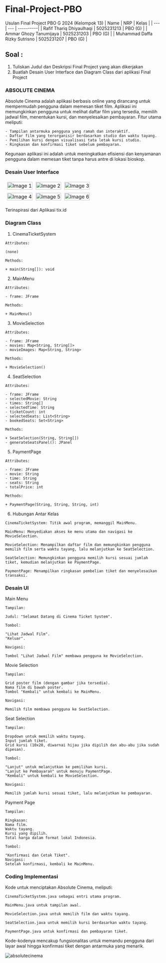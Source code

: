 # Final-Project-PBO

Usulan Final Project PBO G 2024 (Kelompok 13)
| Name | NRP | Kelas |
| --- | --- | ----------|
| Rafif Thariq Dhiyaulhaqi | 5025231213 | PBO (G) |
| Ammar Ghozy Tanumijaya | 5025231203 | PBO (G) |
| Muhammad Daffa Rizky Sutrisno | 5025231207 | PBO (G) |

## Soal :
1. Tuliskan Judul dan Deskripsi Final Project yang akan dikerjakan
2. Buatlah Desain User Interface dan Diagram Class dari aplikasi Final Project

### ABSOLUTE CINEMA

Absolute Cinema adalah aplikasi berbasis online yang dirancang untuk mempermudah pengguna dalam memesan tiket film. Aplikasi ini memungkinkan pengguna untuk melihat daftar film yang tersedia, memilih jadwal film, menentukan kursi, dan menyelesaikan pembayaran. Fitur utama meliputi:

```
- Tampilan antarmuka pengguna yang ramah dan interaktif.
- Daftar film yang terorganisir berdasarkan studio dan waktu tayang.
- Pemilihan kursi dengan visualisasi tata letak kursi studio.
- Ringkasan dan konfirmasi tiket sebelum pembayaran.
```

Kegunaan aplikasi ini adalah untuk meningkatkan efisiensi dan kenyamanan pengguna dalam memesan tiket tanpa harus antre di lokasi bioskop.

### Desain User Interface

<table style="border-collapse: collapse; width: 100%; max-width: 800px; table-layout: fixed;">
    <tr>
        <td style="border: 1px solid transparent; padding: 5px; text-align: center;">
            <img src="https://github.com/user-attachments/assets/5bc2560d-3259-4cad-a524-ac475f81ff54" alt="Image 1" style="width: 100%; height: auto;">
        </td>
        <td style="border: 1px solid transparent; padding: 5px; text-align: center;">
            <img src="https://github.com/user-attachments/assets/73c4c80a-725a-4b09-a9ec-ce0b84b3fa25" alt="Image 2" style="width: 100%; height: auto;">
        </td>
        <td style="border: 1px solid transparent; padding: 5px; text-align: center;">
            <img src="https://github.com/user-attachments/assets/73ba445b-1e1d-4e24-b355-a26da6cdd5b1" alt="Image 3" style="width: 100%; height: auto;">
        </td>
    </tr>
    <tr>
        <td style="border: 1px solid transparent; padding: 5px; text-align: center;">
            <img src="https://github.com/user-attachments/assets/9e91ab0b-8ca8-49b9-9a8f-eb55782dead4" alt="Image 4" style="width: 100%; height: auto;">
        </td>
        <td style="border: 1px solid transparent; padding: 5px; text-align: center;">
            <img src="https://github.com/user-attachments/assets/ab5d4dee-ef86-4b2d-86f7-d61de2939fc2" alt="Image 5" style="width: 100%; height: auto;">
        </td>
        <td style="border: 1px solid transparent; padding: 5px; text-align: center;">
            <img src="https://github.com/user-attachments/assets/7fbba838-f013-49ba-b132-db211eb3459c" alt="Image 6" style="width: 100%; height: auto;">
        </td>
    </tr>
</table>

Terinspirasi dari Aplikasi tix.id

### Diagram Class

1. CinemaTicketSystem

```
Attributes:

(none)

Methods:

+ main(String[]): void
```

2. MainMenu

```
Attributes:

- frame: JFrame

Methods:

+ MainMenu()
```

3. MovieSelection

```
Attributes:

- frame: JFrame
- movies: Map<String, String[]>
- movieImages: Map<String, String>

Methods:

+ MovieSelection()
```

4. SeatSelection

```
Attributes:

- frame: JFrame
- selectedMovie: String
- times: String[]
- selectedTime: String
- ticketCount: int
- selectedSeats: List<String>
- bookedSeats: Set<String>

Methods:

+ SeatSelection(String, String[])
- generateSeatsPanel(): JPanel
```

5. PaymentPage

```
Attributes:

- frame: JFrame
- movie: String
- time: String
- seats: String
- totalPrice: int

Methods:

+ PaymentPage(String, String, String, int)
```

6. Hubungan Antar Kelas

```
CinemaTicketSystem: Titik awal program, memanggil MainMenu.

MainMenu: Menyediakan akses ke menu utama dan navigasi ke MovieSelection.

MovieSelection: Menampilkan daftar film dan memungkinkan pengguna memilih film serta waktu tayang, lalu melanjutkan ke SeatSelection.

SeatSelection: Memungkinkan pengguna memilih kursi sesuai jumlah tiket, kemudian melanjutkan ke PaymentPage.

PaymentPage: Menampilkan ringkasan pembelian tiket dan menyelesaikan transaksi.
```

### Desain UI

Main Menu
```
Tampilan:

Judul: "Selamat Datang di Cinema Ticket System".

Tombol:

"Lihat Jadwal Film".
"Keluar".

Navigasi:

Tombol "Lihat Jadwal Film" membawa pengguna ke MovieSelection.
```

Movie Selection
```
Tampilan:

Grid poster film (dengan gambar jika tersedia).
Nama film di bawah poster.
Tombol "Kembali" untuk kembali ke MainMenu.

Navigasi:

Memilih film membawa pengguna ke SeatSelection.
```

Seat Selection
```
Tampilan:

Dropdown untuk memilih waktu tayang.
Input jumlah tiket.
Grid kursi (10x20, diwarnai hijau jika dipilih dan abu-abu jika sudah dipesan).

Tombol:

"Lanjut" untuk melanjutkan ke pemilihan kursi.
"Lanjut ke Pembayaran" untuk menuju PaymentPage.
"Kembali" untuk kembali ke MovieSelection.

Navigasi:

Memilih jumlah kursi sesuai tiket, lalu melanjutkan ke pembayaran.
```

Payment Page
```
Tampilan:

Ringkasan:
Nama film.
Waktu tayang.
Kursi yang dipilih.
Total harga dalam format lokal Indonesia.

Tombol:

"Konfirmasi dan Cetak Tiket".
Navigasi:
Setelah konfirmasi, kembali ke MainMenu.
```

### Coding Implementasi
Kode untuk menciptakan Absolute Cinema, meliputi:

```
CinemaTicketSystem.java sebagai entri utama program.

MainMenu.java untuk tampilan awal.

MovieSelection.java untuk memilih film dan waktu tayang.

SeatSelection.java untuk memilih kursi berdasarkan waktu tayang.

PaymentPage.java untuk konfirmasi dan pembayaran tiket.
```

Kode-kodenya mencakup fungsionalitas untuk memandu pengguna dari layar awal hingga konfirmasi tiket dengan antarmuka yang menarik.

![absolutecinema](https://github.com/user-attachments/assets/207dd647-3921-4522-b8f1-edb5e2eeb913)
